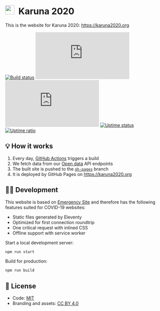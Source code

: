 <h1><img alt="" src="https://cdn.karuna2020.org/icon-colored.svg" height="29">&nbsp; Karuna 2020</h1>

This is the website for Karuna 2020: https://karuna2020.org

[![Build status](https://img.shields.io/github/workflow/status/Karuna2020/karuna2020.org/Build%20site?label=Build%20CI&logo=github)](https://github.com/Karuna2020/karuna2020.org/actions)
[![Dependencies](https://img.shields.io/david/Karuna2020/karuna2020.org)](https://david-dm.org/Karuna2020/karuna2020.org)
[![GitHub](https://img.shields.io/github/license/Karuna2020/karuna2020.org)](https://github.com/Karuna2020/karuna2020.org/blob/master/LICENSE)
[![Uptime status](https://img.shields.io/uptimerobot/status/m784633154-5979e255bd05fba09d895960)](https://stats.uptimerobot.com/m29YvtjqOg/784633154)
[![Uptime ratio](https://img.shields.io/uptimerobot/ratio/7/m784633154-5979e255bd05fba09d895960)](https://stats.uptimerobot.com/m29YvtjqOg/784633154)

## 💡 How it works

1. Every day, [GitHub Actions](https://github.com/Karuna2020/karuna2020.org/blob/master/.github/workflows/build-site.yml) triggers a build
2. We fetch data from our [Open data](https://github.com/Karuna2020/open-data) API endpoints
3. The built site is pushed to the [`gh-pages`](https://github.com/Karuna2020/karuna2020.org/tree/gh-pages) branch
4. It is deployed by GitHub Pages on https://karuna2020.org

## 👩‍💻 Development

This website is based on [Emergency Site](https://github.com/maxboeck/emergency-site) and therefore has the following features suited for COVID-19 websites:

-   Static files generated by Eleventy
-   Optimized for first connection roundtrip
-   One critical request with inlined CSS
-   Offline support with service worker

Start a local development server:

```bash
npm run start
```

Build for production:

```bash
npm run build
```

## 📄 License

-   Code: [MIT](./LICENSE)
-   Branding and assets: [CC BY 4.0](https://creativecommons.org/licenses/by/4.0/)
